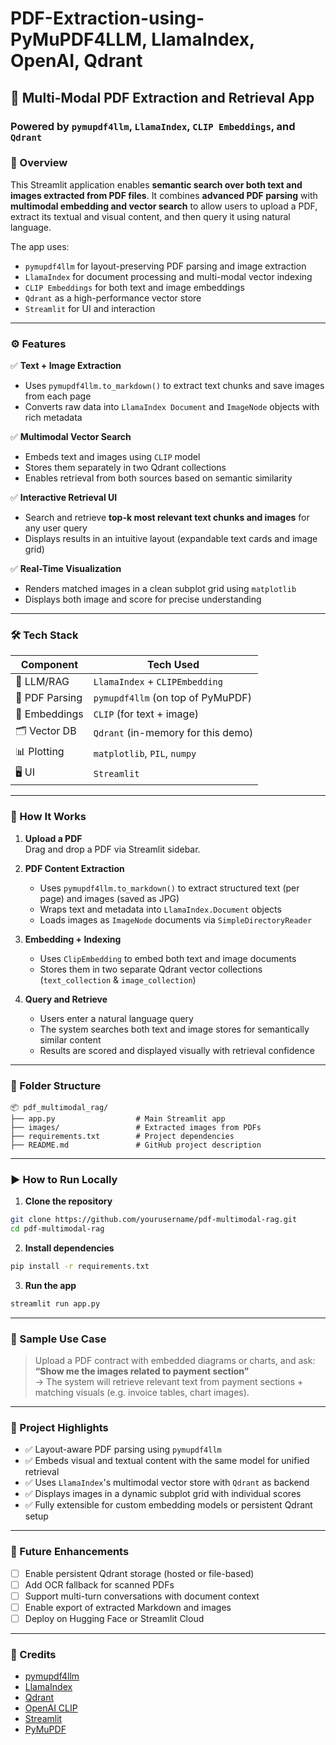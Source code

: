 # PDF-Extraction-using-PyMuPDF4LLM, LlamaIndex, OpenAI, Qdrant
## 🧠 Multi-Modal PDF Extraction and Retrieval App  
### Powered by `pymupdf4llm`, `LlamaIndex`, `CLIP Embeddings`, and `Qdrant`


### 📌 Overview

This Streamlit application enables **semantic search over both text and images extracted from PDF files**. It combines **advanced PDF parsing** with **multimodal embedding and vector search** to allow users to upload a PDF, extract its textual and visual content, and then query it using natural language.

The app uses:
- `pymupdf4llm` for layout-preserving PDF parsing and image extraction
- `LlamaIndex` for document processing and multi-modal vector indexing
- `CLIP Embeddings` for both text and image embeddings
- `Qdrant` as a high-performance vector store
- `Streamlit` for UI and interaction

---

### ⚙️ Features

✅ **Text + Image Extraction**  
- Uses `pymupdf4llm.to_markdown()` to extract text chunks and save images from each page  
- Converts raw data into `LlamaIndex Document` and `ImageNode` objects with rich metadata

✅ **Multimodal Vector Search**  
- Embeds text and images using `CLIP` model  
- Stores them separately in two Qdrant collections  
- Enables retrieval from both sources based on semantic similarity

✅ **Interactive Retrieval UI**  
- Search and retrieve **top-k most relevant text chunks and images** for any user query  
- Displays results in an intuitive layout (expandable text cards and image grid)

✅ **Real-Time Visualization**  
- Renders matched images in a clean subplot grid using `matplotlib`  
- Displays both image and score for precise understanding

---

### 🛠 Tech Stack

| Component      | Tech Used                                      |
|----------------|------------------------------------------------|
| 🧠 LLM/RAG      | `LlamaIndex` + `CLIPEmbedding`                 |
| 📄 PDF Parsing | `pymupdf4llm` (on top of PyMuPDF)               |
| 🧠 Embeddings   | `CLIP` (for text + image)                      |
| 🗂 Vector DB    | `Qdrant` (in-memory for this demo)             |
| 📊 Plotting     | `matplotlib`, `PIL`, `numpy`                   |
| 🖥 UI           | `Streamlit`                                    |

---

### 🔄 How It Works

1. **Upload a PDF**  
   Drag and drop a PDF via Streamlit sidebar.

2. **PDF Content Extraction**  
   - Uses `pymupdf4llm.to_markdown()` to extract structured text (per page) and images (saved as JPG)
   - Wraps text and metadata into `LlamaIndex.Document` objects
   - Loads images as `ImageNode` documents via `SimpleDirectoryReader`

3. **Embedding + Indexing**  
   - Uses `ClipEmbedding` to embed both text and image documents
   - Stores them in two separate Qdrant vector collections (`text_collection` & `image_collection`)

4. **Query and Retrieve**  
   - Users enter a natural language query
   - The system searches both text and image stores for semantically similar content
   - Results are scored and displayed visually with retrieval confidence

---

### 📁 Folder Structure

```
📦 pdf_multimodal_rag/
├── app.py                  # Main Streamlit app
├── images/                 # Extracted images from PDFs
├── requirements.txt        # Project dependencies
├── README.md               # GitHub project description
```

---

### ▶️ How to Run Locally

1. **Clone the repository**  
```bash
git clone https://github.com/yourusername/pdf-multimodal-rag.git
cd pdf-multimodal-rag
```

2. **Install dependencies**  
```bash
pip install -r requirements.txt
```

3. **Run the app**  
```bash
streamlit run app.py
```

---

### 📸 Sample Use Case

> Upload a PDF contract with embedded diagrams or charts, and ask:  
> **“Show me the images related to payment section”**  
> → The system will retrieve relevant text from payment sections + matching visuals (e.g. invoice tables, chart images).

---

### 🧠 Project Highlights

- ✅ Layout-aware PDF parsing using `pymupdf4llm`
- ✅ Embeds visual and textual content with the same model for unified retrieval
- ✅ Uses `LlamaIndex`'s multimodal vector store with `Qdrant` as backend
- ✅ Displays images in a dynamic subplot grid with individual scores
- ✅ Fully extensible for custom embedding models or persistent Qdrant setup

---

### 🚀 Future Enhancements

- [ ] Enable persistent Qdrant storage (hosted or file-based)
- [ ] Add OCR fallback for scanned PDFs
- [ ] Support multi-turn conversations with document context
- [ ] Enable export of extracted Markdown and images
- [ ] Deploy on Hugging Face or Streamlit Cloud

---

### 🙌 Credits

- [pymupdf4llm](https://pymupdf.readthedocs.io/en/latest/pymupdf4llm/)
- [LlamaIndex](https://www.llamaindex.ai/)
- [Qdrant](https://qdrant.tech/)
- [OpenAI CLIP](https://github.com/openai/CLIP)
- [Streamlit](https://streamlit.io/)
- [PyMuPDF](https://pymupdf.readthedocs.io/)
